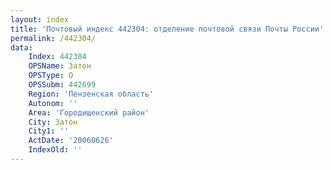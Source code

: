 ```yaml
---
layout: index
title: 'Почтовый индекс 442304: отделение почтовой связи Почты России'
permalink: /442304/
data:
    Index: 442304
    OPSName: Затон
    OPSType: О
    OPSSubm: 442699
    Region: 'Пензенская область'
    Autonom: ''
    Area: 'Городищенский район'
    City: Затон
    City1: ''
    ActDate: '20060626'
    IndexOld: ''
---
```


